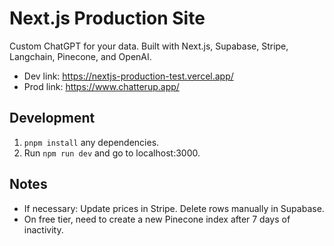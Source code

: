 # Next.js Production Site

Custom ChatGPT for your data. 
Built with Next.js, Supabase, Stripe, Langchain, Pinecone, and OpenAI.

* Dev link: https://nextjs-production-test.vercel.app/
* Prod link: https://www.chatterup.app/

## Development

1. `pnpm install` any dependencies.
2. Run `npm run dev` and go to localhost:3000.

## Notes

* If necessary: Update prices in Stripe. Delete rows manually in Supabase.
* On free tier, need to create a new Pinecone index after 7 days of inactivity.